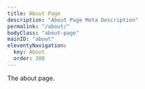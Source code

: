 ```yaml
---
title: About Page
description: "About Page Meta Description"
permalink: "/about/"
bodyClass: "about-page"
mainID: "about"
eleventyNavigation:
  key: About
  order: 300
---
```


The about page. 